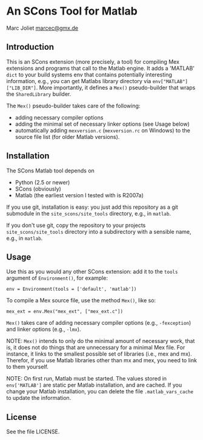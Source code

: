 An SCons Tool for Matlab
========================
Marc Joliet <marcec@gmx.de>

Introduction
------------

This is an SCons extension (more precisely, a tool) for compiling Mex extensions
and programs that call to the Matlab engine.  It adds a 'MATLAB' `dict` to your
build systems env that contains potentially interesting information, e.g., you
can get Matlabs library directory via `env["MATLAB"]["LIB_DIR"]`.  More
importantly, it defines a `Mex()` pseudo-builder that wraps the `SharedLibrary`
builder.

The `Mex()` pseudo-builder takes care of the following:

- adding necessary compiler options
- adding the minimal set of necessary linker options (see Usage below)
- automatically adding `mexversion.c` (`mexversion.rc` on Windows) to the source
  file list (for older Matlab versions).

Installation
------------

The SCons Matlab tool depends on

- Python (2.5 or newer)
- SCons (obviously)
- Matlab (the earliest version I tested with is R2007a)

If you use git, installation is easy: you just add this repository as a git
submodule in the `site_scons/site_tools` directory, e.g., in `matlab`.

If you don't use git, copy the repository to your projects
`site_scons/site_tools` directory into a subdirectory with a sensible name,
e.g., in `matlab`.

Usage
-----

Use this as you would any other SCons extension: add it to the `tools` argument
of `Environment()`, for example:

    env = Environment(tools = ['default', 'matlab'])

To compile a Mex source file, use the method `Mex()`, like so:

    mex_ext = env.Mex("mex_ext", ["mex_ext.c"])

`Mex()` takes care of adding necessary compiler options (e.g., `-fexception`) and
linker options (e.g., `-lmx`).

NOTE: `Mex()` intends to only do the minimal amount of necessary work, that is, it
does not do things that are unnecessary for a minimal Mex file.  For instance,
it links to the smallest possible set of libraries (i.e., mex and mx).
Therefor, if you use Matlab libraries other than mx and mex, you need to link to
them yourself.

NOTE: On first run, Matlab must be started.  The values stored in
`env['MATLAB']` are static per Matlab installation, and are cached.  If you
change your Matlab installation, you can delete the file `.matlab_vars_cache` to
update the information.

License
-------

See the file LICENSE.
